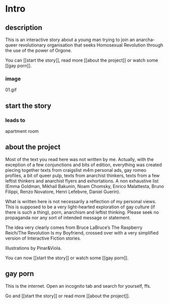 # Intro

## description
This is an interactive story about a young man trying to join an anarcha-queer revolutionary organisation that seeks Homosexual Revolution through the use of the power of Orgone.

You can [[start the story]], read more [[about the project]] or watch some [[gay porn]].

### image
01.gif 

## start the story
### leads to
apartment room

## about the project
Most of the text you read here was not written by me. Actually, with the exception of a few conjunctions and bits of edition, everything was created piecing together texts from craigslist m4m personal ads, gay romeo profiles, a bit of queer pulp, texts from anarchist thinkers, texts from a few leftist thinkers and anarchist flyers and exhortations. A non exhaustive list (Emma Goldman, Mikhail Bakunin, Noam Chomsky, Enrico Malattesta, Bruno Filippi, Renzo Novatore, Henri Lefebvre, Daniel Guerin).

What is written here is not necessarily a reflection of my personal views. This is supposed to be a very light-hearted exploration of gay culture (if there is such a thing), porn, anarchism and leftist thinking. Please seek no propaganda nor any sort of intended message or statement. 

The idea very clearly comes from Bruce LaBruce’s The Raspberry Reich/The Revolution Is my Boyfriend, crossed over with a very simplified version of Interactive Fiction stories.

Illustrations by Pinar&Viola.

You can now [[start the story]] or watch some [[gay porn]].

## gay porn
This is the internet. Open an incognito tab and search for yourself, ffs.

Go and [[start the story]] or read more [[about the project]].